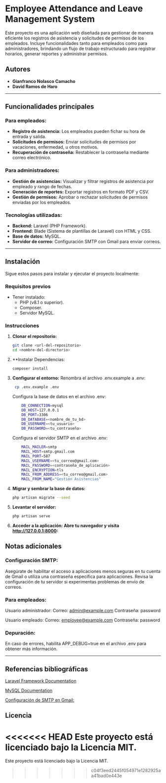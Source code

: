 # Employee Attendance and Leave Management System

Este proyecto es una aplicación web diseñada para gestionar de manera eficiente los registros de asistencia y solicitudes de permisos de los empleados. Incluye funcionalidades tanto para empleados como para administradores, brindando un flujo de trabajo estructurado para registrar horarios, generar reportes y administrar permisos.

## Autores

- **Gianfranco Nolasco Camacho**
- **David Ramos de Haro**

---

## Funcionalidades principales

### Para empleados:
- **Registro de asistencia:** Los empleados pueden fichar su hora de entrada y salida.
- **Solicitudes de permisos:** Enviar solicitudes de permisos por vacaciones, enfermedad, u otros motivos.
- **Recuperación de contraseña:** Restablecer la contraseña mediante correo electrónico.

### Para administradores:
- **Gestión de asistencias:** Visualizar y filtrar registros de asistencia por empleado y rango de fechas.
- **Generación de reportes:** Exportar registros en formato PDF y CSV.
- **Gestión de permisos:** Aprobar o rechazar solicitudes de permisos enviadas por los empleados.

### Tecnologías utilizadas:
- **Backend:** Laravel (PHP Framework).
- **Frontend:** Blade (Sistema de plantillas de Laravel) con HTML y CSS.
- **Base de datos:** MySQL.
- **Servidor de correo:** Configuración SMTP con Gmail para enviar correos.

---

## Instalación

Sigue estos pasos para instalar y ejecutar el proyecto localmente:

### Requisitos previos
- Tener instalado:
  - PHP (v8.1 o superior).
  - Composer.
  - Servidor MySQL.

### Instrucciones
1. **Clonar el repositorio:**
   ```bash
   git clone <url-del-repositorio>
   cd <nombre-del-directorio>
   ```
2. **Instalar Dependencias:
    ````bash
    composer install
    ````
3. **Configurar el entorno:**
    Renombra el archivo .env.example a .env:
   ```bash
    cp .env.example .env
   ````
   Configura la base de datos en el archivo .env:
   ```bash
       DB_CONNECTION=mysql
       DB_HOST=127.0.0.1
       DB_PORT=3306
       DB_DATABASE=<nombre_de_tu_bd>
       DB_USERNAME=<tu_usuario>
       DB_PASSWORD=<tu_contraseña>
    ```
   Configura el servidor SMTP en el archivo .env:
   ```bash
       MAIL_MAILER=smtp
       MAIL_HOST=smtp.gmail.com
       MAIL_PORT=587
       MAIL_USERNAME=<tu_correo@gmail.com>
       MAIL_PASSWORD=<contraseña_de_aplicación>
       MAIL_ENCRYPTION=tls
       MAIL_FROM_ADDRESS=<tu_correo@gmail.com>
       MAIL_FROM_NAME="Gestión Asistencias"
   ```
4. **Migrar y sembrar la base de datos:**
    ```bash
   php artisan migrate --seed
    ```

5. **Levantar el servidor:**
    ```bash
    php artisan serve
    ```
6. **Acceder a la aplicación: Abre tu navegador y visita http://127.0.0.1:8000:**

## Notas adicionales

### Configuración SMTP:
Asegúrate de habilitar el acceso a aplicaciones menos seguras en tu cuenta de Gmail o utiliza una contraseña específica para aplicaciones.
Revisa la configuración de tu servidor si experimentas problemas de envío de correos.
### Para empleados:
Usuario administrador: Correo: admin@example.com Contraseña: password

Usuario empleado: Correo: employee@example.com Contraseña: password
### Depuración:
En caso de errores, habilita APP_DEBUG=true en el archivo .env para obtener más información.

---

## Referencias bibliográficas
[Laravel Framework Documentation](https://laravel.com/docs)

[MySQL Documentation](https://dev.mysql.com/doc/)

[Configuración de SMTP en Gmail: ](https://support.google.com/mail/)

## Licencia 
<<<<<<< HEAD
Este proyecto está licenciado bajo la Licencia MIT.
=======
Este proyecto está licenciado bajo la Licencia MIT.
>>>>>>> c04f3eed2445f054971e1282925aa41bad0e443e
